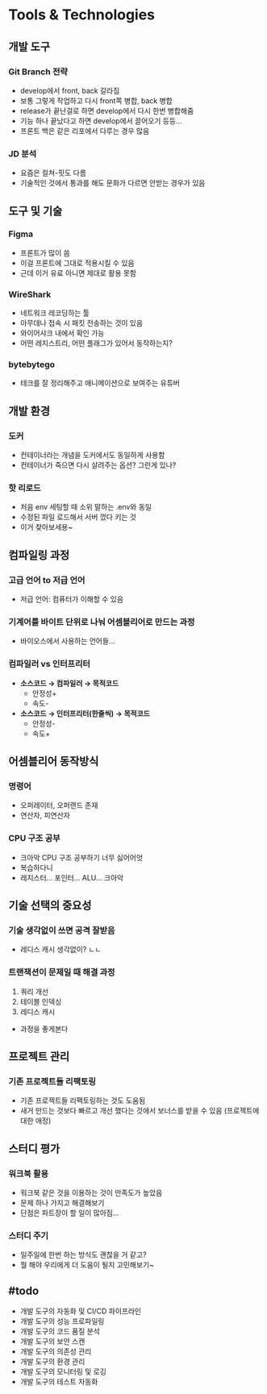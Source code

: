 # Tools & Technologies

## 개발 도구

### Git Branch 전략
- develop에서 front, back 갈라짐
- 보통 그렇게 작업하고 다시 front쪽 병합, back 병합
- release가 끝난걸로 하면 develop에서 다시 한번 병합해줌
- 기능 하나 끝났다고 하면 develop에서 끌어오기 등등...
- 프론트 백은 같은 리포에서 다루는 경우 많음

### JD 분석
- 요즘은 컬쳐-핏도 다름
- 기술적인 것에서 통과를 해도 문화가 다르면 안받는 경우가 있음

## 도구 및 기술

### Figma
- 프론트가 많이 씀
- 이걸 프론트에 그대로 적용시킬 수 있음
- 근데 이거 유료 아니면 제대로 활용 못함

### WireShark
- 네트워크 레코딩하는 툴
- 아무데나 접속 시 패킷 전송하는 것이 있음
- 와이어샤크 내에서 확인 가능
- 어떤 레지스트리, 어떤 플래그가 있어서 동작하는지?

### bytebytego
- 테크를 잘 정리해주고 애니메이션으로 보여주는 유튜버

## 개발 환경

### 도커
- 컨테이너라는 개념을 도커에서도 동일하게 사용함
- 컨테이너가 죽으면 다시 살려주는 옵션? 그런게 있나?

### 핫 리로드
- 처음 env 세팅할 때 소위 말하는 .env와 동일
- 수정된 파일 로드해서 서버 껐다 키는 것
- 이거 찾아보세용~

## 컴파일링 과정

### 고급 언어 to 저급 언어
- 저급 언어: 컴퓨터가 이해할 수 있음

### 기계어를 바이트 단위로 나눠 어셈블리어로 만드는 과정
- 바이오스에서 사용하는 언어들...

### 컴파일러 vs 인터프리터
- **소스코드 → 컴파일러 → 목적코드**
  - 안정성+
  - 속도-
- **소스코드 → 인터프리터(한줄씩) → 목적코드**
  - 안정성-
  - 속도+

## 어셈블리어 동작방식

### 명령어
- 오퍼레이터, 오퍼랜드 존재
- 연산자, 피연산자

### CPU 구조 공부
- 크아악 CPU 구조 공부하기 너무 싫어어엇
- 복습하다니
- 레지스터... 포인터... ALU... 크아악

## 기술 선택의 중요성

### 기술 생각없이 쓰면 공격 잘받음
- 레디스 캐시 생각없이? ㄴㄴ

### 트랜잭션이 문제일 때 해결 과정
1. 쿼리 개선
2. 테이블 인덱싱
3. 레디스 캐시
- 과정을 좋게본다

## 프로젝트 관리

### 기존 프로젝트들 리팩토링
- 기존 프로젝트들 리팩토링하는 것도 도움됨
- 새거 만드는 것보다 빠르고 개선 했다는 것에서 보너스를 받을 수 있음 (프로젝트에 대한 애정)

## 스터디 평가

### 워크북 활용
- 워크북 같은 것을 이용하는 것이 만족도가 높았음
- 문제 하나 가지고 해결해보기
- 단점은 파트장이 할 일이 많아짐...

### 스터디 주기
- 일주일에 한번 하는 방식도 괜찮을 거 같고?
- 뭘 해야 우리에게 더 도움이 될지 고민해보기~

## #todo
- 개발 도구의 자동화 및 CI/CD 파이프라인
- 개발 도구의 성능 프로파일링
- 개발 도구의 코드 품질 분석
- 개발 도구의 보안 스캔
- 개발 도구의 의존성 관리
- 개발 도구의 환경 관리
- 개발 도구의 모니터링 및 로깅
- 개발 도구의 테스트 자동화

